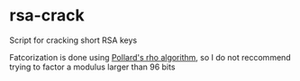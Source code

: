 # rsa-crack
Script for cracking short RSA keys

Fatcorization is done using [Pollard's rho algorithm](https://en.wikipedia.org/wiki/Pollard%27s_rho_algorithm), so I do not reccommend trying to factor a modulus larger than 96 bits
